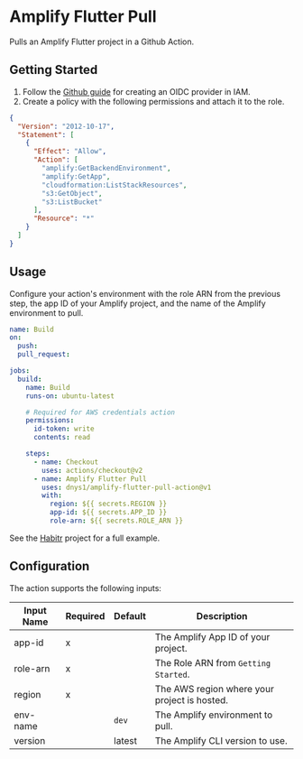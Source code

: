 # Amplify Flutter Pull

Pulls an Amplify Flutter project in a Github Action.

## Getting Started

1. Follow the [Github guide](https://docs.github.com/en/actions/deployment/security-hardening-your-deployments/configuring-openid-connect-in-amazon-web-services) for creating an OIDC provider in IAM.
2. Create a policy with the following permissions and attach it to the role.

```json
{
  "Version": "2012-10-17",
  "Statement": [
    {
      "Effect": "Allow",
      "Action": [
        "amplify:GetBackendEnvironment",
        "amplify:GetApp",
        "cloudformation:ListStackResources",
        "s3:GetObject",
        "s3:ListBucket"
      ],
      "Resource": "*"
    }
  ]
}
```

## Usage

Configure your action's environment with the role ARN from the previous step, the app ID of your Amplify project, and the name of the Amplify environment to pull.

```yaml
name: Build
on:
  push:
  pull_request:

jobs:
  build:
    name: Build
    runs-on: ubuntu-latest

    # Required for AWS credentials action
    permissions:
      id-token: write
      contents: read

    steps:
      - name: Checkout
        uses: actions/checkout@v2
      - name: Amplify Flutter Pull
        uses: dnys1/amplify-flutter-pull-action@v1
        with:
          region: ${{ secrets.REGION }}
          app-id: ${{ secrets.APP_ID }}
          role-arn: ${{ secrets.ROLE_ARN }}
```

See the [Habitr](https://github.com/dnys1/habitr/blob/main/.github/workflows/deployment.yaml) project for a full example.

## Configuration

The action supports the following inputs:

| Input Name | Required | Default | Description |
| ---------- | -------- | ------- | ----------- |
| app-id | x | | The Amplify App ID of your project. |
| role-arn | x | | The Role ARN from `Getting Started`. |
| region | x | | The AWS region where your project is hosted. |
| env-name | | `dev` | The Amplify environment to pull. |
| version | | latest | The Amplify CLI version to use. |
